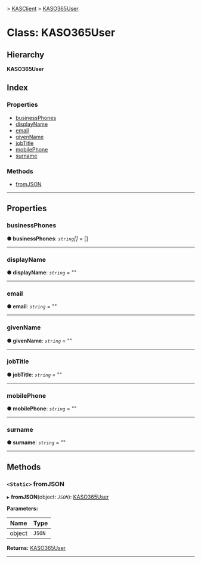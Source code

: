 [](../README.md) > [KASClient](../modules/kasclient.md) > [KASO365User](../classes/kasclient.kaso365user.md)

# Class: KASO365User

## Hierarchy

**KASO365User**

## Index

### Properties

* [businessPhones](kasclient.kaso365user.md#businessphones)
* [displayName](kasclient.kaso365user.md#displayname)
* [email](kasclient.kaso365user.md#email)
* [givenName](kasclient.kaso365user.md#givenname)
* [jobTitle](kasclient.kaso365user.md#jobtitle)
* [mobilePhone](kasclient.kaso365user.md#mobilephone)
* [surname](kasclient.kaso365user.md#surname)
### Methods

* [fromJSON](kasclient.kaso365user.md#fromjson)

---

## Properties

<a id="businessphones"></a>

###  businessPhones

**● businessPhones**: *`string`[]* =  []

___

<a id="displayname"></a>

###  displayName

**● displayName**: *`string`* = ""

___

<a id="email"></a>

###  email

**● email**: *`string`* = ""

___

<a id="givenname"></a>

###  givenName

**● givenName**: *`string`* = ""

___

<a id="jobtitle"></a>

###  jobTitle

**● jobTitle**: *`string`* = ""

___

<a id="mobilephone"></a>

###  mobilePhone

**● mobilePhone**: *`string`* = ""

___

<a id="surname"></a>

###  surname

**● surname**: *`string`* = ""

___

## Methods

<a id="fromjson"></a>

### `<Static>` fromJSON

▸ **fromJSON**(object: *`JSON`*): [KASO365User](kasclient.kaso365user.md)

**Parameters:**

| Name | Type |
| ------ | ------ |
| object | `JSON` |

**Returns:** [KASO365User](kasclient.kaso365user.md)

___

